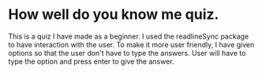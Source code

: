 # How well do you know me quiz.

This is a quiz I have made as a beginner. I used the readlineSync package to have interaction with the user. To make it more user friendly, I have given options so that the user don't have to type the answers. User will have to type the option and press enter to give the answer. 